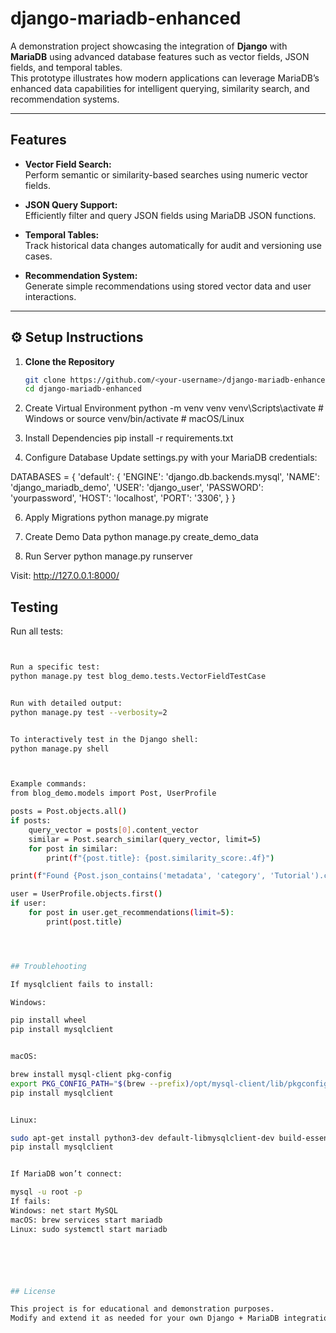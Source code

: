 # django-mariadb-enhanced

A demonstration project showcasing the integration of **Django** with **MariaDB** using advanced database features such as vector fields, JSON fields, and temporal tables.  
This prototype illustrates how modern applications can leverage MariaDB’s enhanced data capabilities for intelligent querying, similarity search, and recommendation systems.

---

## Features

- **Vector Field Search:**  
  Perform semantic or similarity-based searches using numeric vector fields.

- **JSON Query Support:**  
  Efficiently filter and query JSON fields using MariaDB JSON functions.

- **Temporal Tables:**  
  Track historical data changes automatically for audit and versioning use cases.

- **Recommendation System:**  
  Generate simple recommendations using stored vector data and user interactions.

---

## ⚙️ Setup Instructions

1. **Clone the Repository**
   ```bash
   git clone https://github.com/<your-username>/django-mariadb-enhanced.git
   cd django-mariadb-enhanced


2. Create Virtual Environment
python -m venv venv
venv\Scripts\activate    # Windows
or
source venv/bin/activate # macOS/Linux


3. Install Dependencies
pip install -r requirements.txt


4. Configure Database
Update settings.py with your MariaDB credentials:

DATABASES = {
    'default': {
        'ENGINE': 'django.db.backends.mysql',
        'NAME': 'django_mariadb_demo',
        'USER': 'django_user',
        'PASSWORD': 'yourpassword',
        'HOST': 'localhost',
        'PORT': '3306',
    }
}


6. Apply Migrations
python manage.py migrate


7. Create Demo Data
python manage.py create_demo_data


8. Run Server
python manage.py runserver


Visit: http://127.0.0.1:8000/

## Testing

Run all tests:
```bash python manage.py test


Run a specific test:
python manage.py test blog_demo.tests.VectorFieldTestCase


Run with detailed output:
python manage.py test --verbosity=2


To interactively test in the Django shell:
python manage.py shell



Example commands:
from blog_demo.models import Post, UserProfile

posts = Post.objects.all()
if posts:
    query_vector = posts[0].content_vector
    similar = Post.search_similar(query_vector, limit=5)
    for post in similar:
        print(f"{post.title}: {post.similarity_score:.4f}")

print(f"Found {Post.json_contains('metadata', 'category', 'Tutorial').count()} tutorial posts")

user = UserProfile.objects.first()
if user:
    for post in user.get_recommendations(limit=5):
        print(post.title)




## Troublehooting

If mysqlclient fails to install:

Windows:

pip install wheel
pip install mysqlclient


macOS:

brew install mysql-client pkg-config
export PKG_CONFIG_PATH="$(brew --prefix)/opt/mysql-client/lib/pkgconfig"
pip install mysqlclient


Linux:

sudo apt-get install python3-dev default-libmysqlclient-dev build-essential
pip install mysqlclient


If MariaDB won’t connect:

mysql -u root -p
If fails:
Windows: net start MySQL
macOS: brew services start mariadb
Linux: sudo systemctl start mariadb






## License

This project is for educational and demonstration purposes.
Modify and extend it as needed for your own Django + MariaDB integrations.

